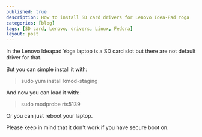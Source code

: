 ```yaml
---
published: true
description: How to install SD card drivers for Lenovo Idea-Pad Yoga
categories: [blog]
tags: [SD card, Lenovo, drivers, Linux, Fedora]
layout: post
---
```


In the Lenovo Ideapad Yoga laptop is a SD card slot but there are not default driver for that.

But you can simple install it with:

> sudo yum install kmod-staging

And now you can load it with:

> sudo modprobe rts5139

Or you can just reboot your laptop.

Please keep in mind that it don't work if you have secure boot on.
